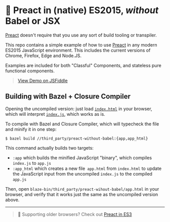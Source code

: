 # :racehorse: Preact in (native) ES2015, _without_ Babel or JSX

[Preact] doesn't require that you use any sort of build tooling or transpiler.

This repo contains a simple example of how to use [Preact] in any modern ES2015 JavaScript environment. This includes the current versions of Chrome, Firefox, Edge and Node.JS.

Examples are included for both "Classful" Components, and stateless pure functional components.

> [View Demo on JSFiddle](http://jsfiddle.net/developit/e281k4wz/)

## Building with Bazel + Closure Compiler

Opening the uncompiled version: just load [`index.html`](index.html) in your
browser, which will interpret [`index.js`](index.js), which works as is.

To compile with Bazel and Closure Compiler, which will typecheck the file and
minify it in one step:

```
$ bazel build //third_party/preact-without-babel:{app,app_html}
```

This command actually builds two targets:

* `:app` which builds the minified JavaScript "binary", which compiles
  `index.js` to `app.js`
* `:app_html` which creates a new file` app.html` from `index.html` to update
  the JavaScript input from the uncompiled `index.js` to the compiled `app.js`

Then, open `blaze-bin/third_party/preact-wihout-babel/app.html` in your browser,
and verify that it works just the same as the uncompiled version above.

---

> :horse: Supporting older browsers?  Check out [Preact in ES3](https://github.com/developit/preact-in-es3)

[Preact]: https://git.io/preact
